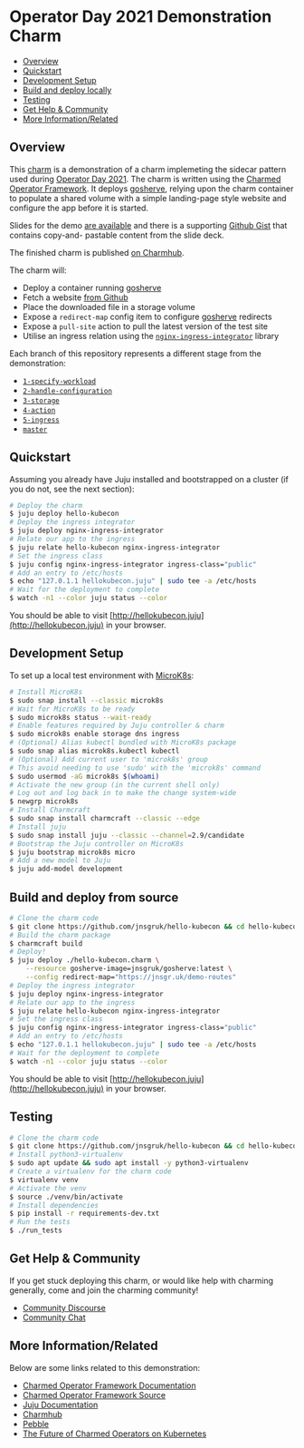 # Operator Day 2021 Demonstration Charm

- [Overview](#overview)
- [Quickstart](#quickstart)
- [Development Setup](#development-setup)
- [Build and deploy locally](#deploy-and-build-from-source)
- [Testing](#testing)
- [Get Help & Community](#get-help---community)
- [More Information/Related](#more-information-related)

## Overview

This [charm](https://charmhub.io/hello-kubecon) is a demonstration of a charm
implemeting the sidecar pattern used during
[Operator Day 2021](https://www.linkedin.com/events/6788422954821656577/).
The charm is written using the
[Charmed Operator Framework](https://github.com/canonical/operator).
It deploys [gosherve](https://github.com/jnsgruk/gosherve), relying upon the
charm container to populate a shared volume with a simple landing-page style
website and configure the app before it is started.

Slides for the demo [are available](https://jnsgr.uk/demo-slides) and there
is a supporting [Github Gist](https://jnsgr.uk/demo-gist) that contains copy-and-
pastable content from the slide deck.

The finished charm is published [on Charmhub](https://charmhub.io/hello-kubecon).

The charm will:

- Deploy a container running [gosherve](https://github.com/jnsgruk/gosherve)
- Fetch a website [from Github](https://jnsgr.uk/demo-site-repo)
- Place the downloaded file in a storage volume
- Expose a `redirect-map` config item to configure
  [gosherve](https://github.com/jnsgruk/gosherve) redirects
- Expose a `pull-site` action to pull the latest version of the test site
- Utilise an ingress relation using the
  [`nginx-ingress-integrator`](https://charmhub.io/nginx-ingress-integrator) library

Each branch of this repository represents a different stage from the demonstration:

- [`1-specify-workload`](https://github.com/jnsgruk/hello-kubecon/tree/1-specify-workload)
- [`2-handle-configuration`](https://github.com/jnsgruk/hello-kubecon/tree/2-handle-configuration)
- [`3-storage`](https://github.com/jnsgruk/hello-kubecon/tree/3-storage)
- [`4-action`](https://github.com/jnsgruk/hello-kubecon/tree/4-action)
- [`5-ingress`](https://github.com/jnsgruk/hello-kubecon/tree/5-ingress)
- [`master`](https://github.com/jnsgruk/hello-kubecon/)

## Quickstart

Assuming you already have Juju installed and bootstrapped on a cluster (if you
do not, see the next section):

```bash
# Deploy the charm
$ juju deploy hello-kubecon
# Deploy the ingress integrator
$ juju deploy nginx-ingress-integrator
# Relate our app to the ingress
$ juju relate hello-kubecon nginx-ingress-integrator
# Set the ingress class
$ juju config nginx-ingress-integrator ingress-class="public"
# Add an entry to /etc/hosts
$ echo "127.0.1.1 hellokubecon.juju" | sudo tee -a /etc/hosts
# Wait for the deployment to complete
$ watch -n1 --color juju status --color
```

You should be able to visit [http://hellokubecon.juju](http://hellokubecon.juju)
in your browser.

## Development Setup

To set up a local test environment with [MicroK8s](https://microk8s.io):

```bash
# Install MicroK8s
$ sudo snap install --classic microk8s
# Wait for MicroK8s to be ready
$ sudo microk8s status --wait-ready
# Enable features required by Juju controller & charm
$ sudo microk8s enable storage dns ingress
# (Optional) Alias kubectl bundled with MicroK8s package
$ sudo snap alias microk8s.kubectl kubectl
# (Optional) Add current user to 'microk8s' group
# This avoid needing to use 'sudo' with the 'microk8s' command
$ sudo usermod -aG microk8s $(whoami)
# Activate the new group (in the current shell only)
# Log out and log back in to make the change system-wide
$ newgrp microk8s
# Install Charmcraft
$ sudo snap install charmcraft --classic --edge
# Install juju
$ sudo snap install juju --classic --channel=2.9/candidate
# Bootstrap the Juju controller on MicroK8s
$ juju bootstrap microk8s micro
# Add a new model to Juju
$ juju add-model development
```

## Build and deploy from source

```bash
# Clone the charm code
$ git clone https://github.com/jnsgruk/hello-kubecon && cd hello-kubecon
# Build the charm package
$ charmcraft build
# Deploy!
$ juju deploy ./hello-kubecon.charm \
    --resource gosherve-image=jnsgruk/gosherve:latest \
    --config redirect-map="https://jnsgr.uk/demo-routes"
# Deploy the ingress integrator
$ juju deploy nginx-ingress-integrator
# Relate our app to the ingress
$ juju relate hello-kubecon nginx-ingress-integrator
# Set the ingress class
$ juju config nginx-ingress-integrator ingress-class="public"
# Add an entry to /etc/hosts
$ echo "127.0.1.1 hellokubecon.juju" | sudo tee -a /etc/hosts
# Wait for the deployment to complete
$ watch -n1 --color juju status --color
```

You should be able to visit [http://hellokubecon.juju](http://hellokubecon.juju)
in your browser.

## Testing

```bash
# Clone the charm code
$ git clone https://github.com/jnsgruk/hello-kubecon && cd hello-kubecon
# Install python3-virtualenv
$ sudo apt update && sudo apt install -y python3-virtualenv
# Create a virtualenv for the charm code
$ virtualenv venv
# Activate the venv
$ source ./venv/bin/activate
# Install dependencies
$ pip install -r requirements-dev.txt
# Run the tests
$ ./run_tests
```

## Get Help & Community

If you get stuck deploying this charm, or would like help with charming
generally, come and join the charming community!

- [Community Discourse](https://discourse.charmhub.io)
- [Community Chat](https://chat.charmhub.io/charmhub/channels/creating-charmed-operators)

## More Information/Related

Below are some links related to this demonstration:

- [Charmed Operator Framework Documentation](https://juju.is/docs/sdk)
- [Charmed Operator Framework Source](https://github.com/canonical/operator)
- [Juju Documentation](https://juju.is/docs/olm)
- [Charmhub](https://charmhub.io)
- [Pebble](https://github.com/canonical/github)
- [The Future of Charmed Operators on Kubernetes](https://discourse.charmhub.io/t/4361)
